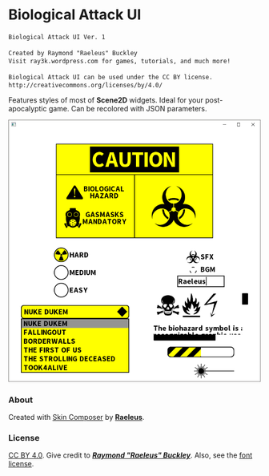 # Biological Attack UI

```
Biological Attack UI Ver. 1

Created by Raymond "Raeleus" Buckley
Visit ray3k.wordpress.com for games, tutorials, and much more!

Biological Attack UI can be used under the CC BY license.
http://creativecommons.org/licenses/by/4.0/
```

Features styles of most of **Scene2D** widgets. Ideal for your post-apocalyptic game. Can be recolored with JSON parameters.

![Biological Attack](preview.png)

### About

Created with [Skin Composer](https://github.com/raeleus/skin-composer) by [**Raeleus**](https://ray3k.wordpress.com/biological-attack-ui-skin-for-libgdx/).

### License
[CC BY 4.0](http://creativecommons.org/licenses/by/4.0/). Give credit to [***Raymond "Raeleus" Buckley***](https://ray3k.wordpress.com/software/skin-composer-for-libgdx/). Also, see the [font license](SourceSansPro.txt).
